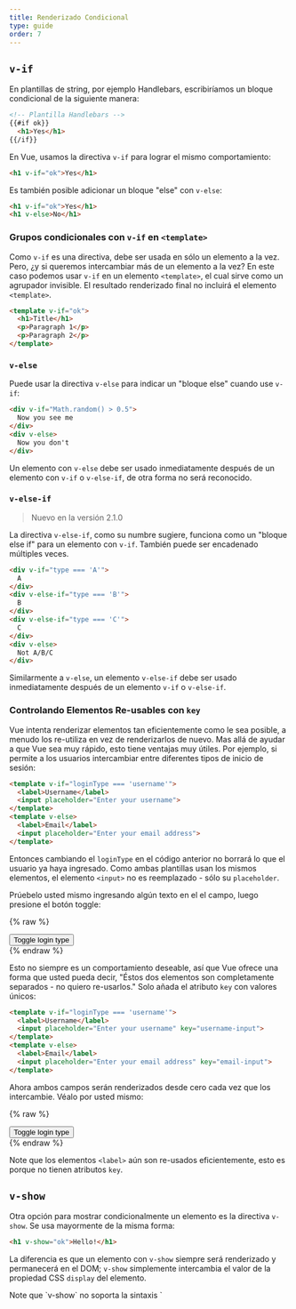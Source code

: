 ```yaml
---
title: Renderizado Condicional
type: guide
order: 7
---
```


## `v-if`

En plantillas de string, por ejemplo Handlebars, escribiríamos un bloque condicional de la siguiente manera:

``` html
<!-- Plantilla Handlebars -->
{{#if ok}}
  <h1>Yes</h1>
{{/if}}
```

En Vue, usamos la directiva `v-if` para lograr el mismo comportamiento:

``` html
<h1 v-if="ok">Yes</h1>
```

Es también posible adicionar un bloque "else" con `v-else`:

``` html
<h1 v-if="ok">Yes</h1>
<h1 v-else>No</h1>
```

### Grupos condicionales con `v-if` en `<template>`

Como `v-if` es una directiva, debe ser usada en sólo un elemento a la vez. Pero, ¿y si queremos intercambiar más de un elemento a la vez? En este caso podemos usar `v-if` en un elemento `<template>`, el cual sirve como un agrupador invisible. El resultado renderizado final no incluirá el elemento `<template>`.

``` html
<template v-if="ok">
  <h1>Title</h1>
  <p>Paragraph 1</p>
  <p>Paragraph 2</p>
</template>
```

### `v-else`

Puede usar la directiva `v-else` para indicar un "bloque else" cuando use `v-if`:

``` html
<div v-if="Math.random() > 0.5">
  Now you see me
</div>
<div v-else>
  Now you don't
</div>
```

Un elemento con `v-else` debe ser usado inmediatamente después de un elemento con `v-if` o `v-else-if`, de otra forma no será reconocido.

### `v-else-if`

> Nuevo en la versión 2.1.0

La directiva `v-else-if`, como su numbre sugiere, funciona como un "bloque else if" para un elemento con `v-if`. También puede ser encadenado múltiples veces.

```html
<div v-if="type === 'A'">
  A
</div>
<div v-else-if="type === 'B'">
  B
</div>
<div v-else-if="type === 'C'">
  C
</div>
<div v-else>
  Not A/B/C
</div>
```

Similarmente a `v-else`, un elemento `v-else-if` debe ser usado inmediatamente después de un elemento `v-if` o `v-else-if`.

### Controlando Elementos Re-usables con `key`

Vue intenta renderizar elementos tan eficientemente como le sea posible, a menudo los re-utiliza en vez de renderizarlos de nuevo. Mas allá de ayudar a que Vue sea muy rápido, esto tiene ventajas muy útiles. Por ejemplo, si permite a los usuarios intercambiar entre diferentes tipos de inicio de sesión:

``` html
<template v-if="loginType === 'username'">
  <label>Username</label>
  <input placeholder="Enter your username">
</template>
<template v-else>
  <label>Email</label>
  <input placeholder="Enter your email address">
</template>
```

Entonces cambiando el `loginType` en el código anterior no borrará lo que el usuario ya haya ingresado. Como ambas plantillas usan los mismos elementos, el elemento `<input>` no es reemplazado - sólo su `placeholder`.

Prúebelo usted mismo ingresando algún texto en el el campo, luego presione el botón toggle:

{% raw %}
<div id="no-key-example" class="demo">
  <div>
    <template v-if="loginType === 'username'">
      <label>Username</label>
      <input placeholder="Enter your username">
    </template>
    <template v-else>
      <label>Email</label>
      <input placeholder="Enter your email address">
    </template>
  </div>
  <button @click="toggleLoginType">Toggle login type</button>
</div>
<script>
new Vue({
  el: '#no-key-example',
  data: {
    loginType: 'username'
  },
  methods: {
    toggleLoginType: function () {
      return this.loginType = this.loginType === 'username' ? 'email' : 'username'
    }
  }
})
</script>
{% endraw %}

Esto no siempre es un comportamiento deseable, así que Vue ofrece una forma que usted pueda decir, "Éstos dos elementos son completamente separados - no quiero re-usarlos." Solo añada el atributo `key` con valores únicos:

``` html
<template v-if="loginType === 'username'">
  <label>Username</label>
  <input placeholder="Enter your username" key="username-input">
</template>
<template v-else>
  <label>Email</label>
  <input placeholder="Enter your email address" key="email-input">
</template>
```

Ahora ambos campos serán renderizados desde cero cada vez que los intercambie. Véalo por usted mismo:

{% raw %}
<div id="key-example" class="demo">
  <div>
    <template v-if="loginType === 'username'">
      <label>Username</label>
      <input placeholder="Enter your username" key="username-input">
    </template>
    <template v-else>
      <label>Email</label>
      <input placeholder="Enter your email address" key="email-input">
    </template>
  </div>
  <button @click="toggleLoginType">Toggle login type</button>
</div>
<script>
new Vue({
  el: '#key-example',
  data: {
    loginType: 'username'
  },
  methods: {
    toggleLoginType: function () {
      return this.loginType = this.loginType === 'username' ? 'email' : 'username'
    }
  }
})
</script>
{% endraw %}

Note que los elementos `<label>` aún son re-usados eficientemente, esto es porque no tienen atributos `key`.

## `v-show`

Otra opción para mostrar condicionalmente un elemento es la directiva `v-show`. Se usa mayormente de la misma forma:

``` html
<h1 v-show="ok">Hello!</h1>
```

La diferencia es que un elemento con `v-show` siempre será renderizado y permanecerá en el DOM; `v-show` simplemente intercambia el valor de la propiedad CSS `display` del elemento.

<p class="tip">Note que `v-show` no soporta la sintaxis `<template>`, tampoco funciona con `v-else`.</p>

## `v-if` versus `v-show`

`v-if` es un renderizado condicional "real" ya que se asegura que los eventos y componentes hijos dentro del bloque condicional sean apropiadamente destruídos y re-creados durante intercambios.

`v-if` también es **lazy**: si la condición es falsa en el renderizado inicial, no hará nada - el bloque condicional no será renderizado hasta que la condición sea verdadera por primera vez.

En comparación, `v-show` es más sencillo - el elemento siempre es renderizado sin importar la condición inicial, sólo con un intercambio sencillo basado en CSS.

De forma general, `v-if` tiene un mayor costo de intercambio mientras que `v-show` tiene un mayor costo de renderizado inicial. De modo que prefiera `v-show` si necesita intercambiar algo muy a menudo, y use `v-if` si la condición no es propensa a cambiar durante la ejecución.

